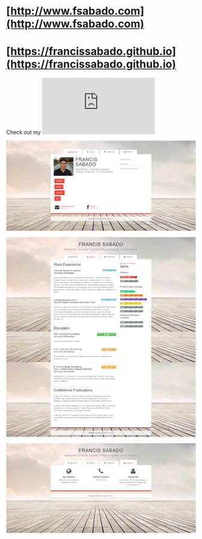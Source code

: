 # [http://www.fsabado.com](http://www.fsabado.com)
# [https://francissabado.github.io](https://francissabado.github.io)

Check out my ![Resume](https://francissabado.github.io/resume/resume-latest.pdf)

![About image](https://raw.githubusercontent.com/francissabado/francissabado.github.io/master/images/about-webshot.png)

![Resume image](https://raw.githubusercontent.com/francissabado/francissabado.github.io/master/images/resume-webshot.png)

![Contact image](https://raw.githubusercontent.com/francissabado/francissabado.github.io/master/images/contact-webshot.png)
